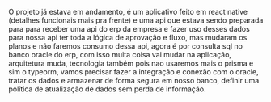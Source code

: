 O projeto já estava em andamento, é um aplicativo feito em react native (detalhes funcionais mais pra frente) e uma api que estava sendo preparada para para receber uma api do erp da empresa e fazer uso desses dados para nossa api ter toda a lógica de aprovação e fluxo, mas mudaram os planos e não faremos consumo dessa api, agora é por consulta sql no banco oracle do erp, com isso muita coisa vai mudar na aplicação, arquitetura muda, tecnologia também pois nao usaremos mais o prisma e sim o typeorm, vamos precisar fazer a integração e conexão com o oracle, tratar os dados e armazenar de forma segura em nosso banco, definir uma política de atualização de dados sem perda de informação.
